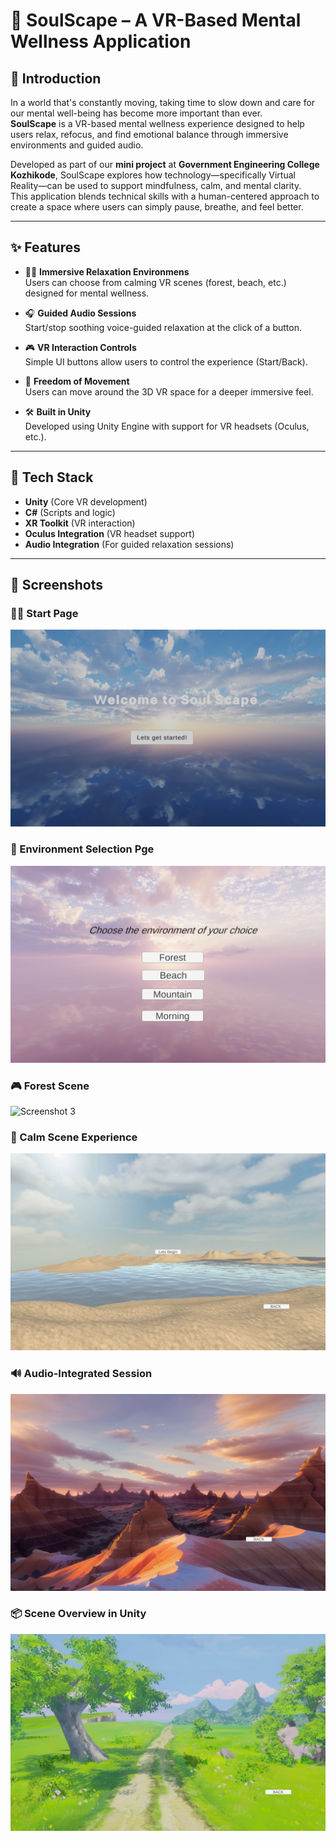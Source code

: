 # 🌿 SoulScape – A VR-Based Mental Wellness Application

## 📖 Introduction

In a world that's constantly moving, taking time to slow down and care for our mental well-being has become more important than ever.  
**SoulScape** is a VR-based mental wellness experience designed to help users relax, refocus, and find emotional balance through immersive environments and guided audio.  

Developed as part of our **mini project** at **Government Engineering College Kozhikode**, SoulScape explores how technology—specifically Virtual Reality—can be used to support mindfulness, calm, and mental clarity.  
This application blends technical skills with a human-centered approach to create a space where users can simply pause, breathe, and feel better.

---

## ✨ Features

- 🧘‍♀️ **Immersive Relaxation Environmens**  
  Users can choose from calming VR scenes (forest, beach, etc.) designed for mental wellness.

- 🎧 **Guided Audio Sessions**  
  Start/stop soothing voice-guided relaxation at the click of a button.

- 🎮 **VR Interaction Controls**  
  Simple UI buttons allow users to control the experience (Start/Back).

- 🚶 **Freedom of Movement**  
  Users can move around the 3D VR space for a deeper immersive feel.

- 🛠️ **Built in Unity**  
  Developed using Unity Engine with support for VR headsets (Oculus, etc.).

---

## 🔧 Tech Stack

- **Unity** (Core VR development)
- **C#** (Scripts and logic)
- **XR Toolkit** (VR interaction)
- **Oculus Integration** (VR headset support)
- **Audio Integration** (For guided relaxation sessions)

---
## 📸 Screenshots

### 🧘‍♀️ Start Page
![Screenshot 1](Screenshot%20(1).png)

### 🌄 Environment Selection Pge
![Screenshot 2](Screenshot%20(2).png)

### 🎮 Forest Scene
![Screenshot 3](Screenshot%20(3).png)

### 🧠 Calm Scene Experience
![Screenshot 4](Screenshot%20(4).png)

### 🔊 Audio-Integrated Session
![Screenshot 5](Screenshot%20(5).png)

### 📦 Scene Overview in Unity
![Screenshot 6](Screenshot%20(6).png)
